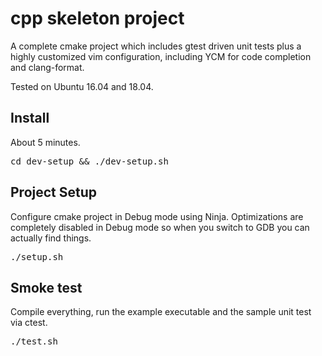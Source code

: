 # cpp skeleton project

A complete cmake project which includes gtest driven unit tests plus a highly customized
vim configuration, including YCM for code completion and clang-format.

Tested on Ubuntu 16.04 and 18.04.

## Install
About 5 minutes.

<pre>
cd dev-setup && ./dev-setup.sh
</pre>

## Project Setup
Configure cmake project in Debug mode using Ninja. Optimizations are completely
disabled in Debug mode so when you switch to GDB you can actually find things.

<pre>
./setup.sh
</pre>

## Smoke test
Compile everything, run the example executable and the sample unit test via ctest.

<pre>
./test.sh
</pre>
